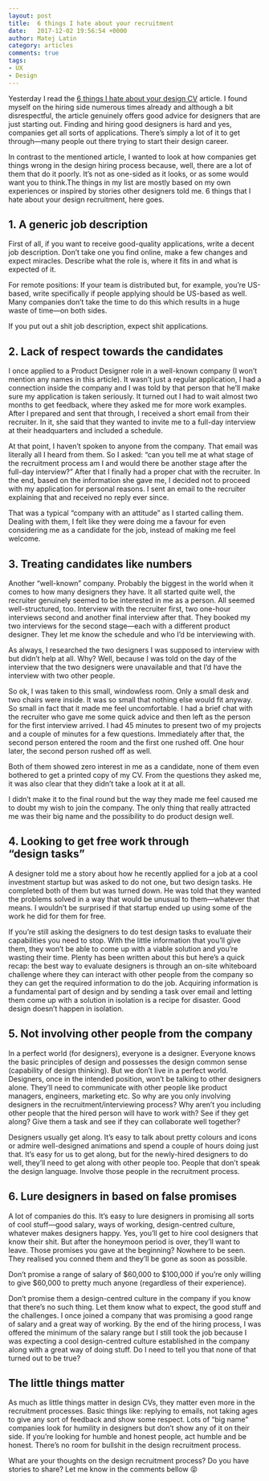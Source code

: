 ```yaml
---
layout: post
title:  6 things I hate about your recruitment
date:   2017-12-02 19:56:54 +0000
author: Matej Latin
category: articles
comments: true
tags:
- UX
- Design
---
```


Yesterday I read the [6 things I hate about your design CV](https://blog.usejournal.com/6-things-i-hate-about-your-design-cv-349b52e6a5c6) article. I found myself on the hiring side numerous times already and although a bit disrespectful, the article genuinely offers good advice for designers that are just starting out. Finding and hiring good designers is hard and yes, companies get all sorts of applications. There’s simply a lot of it to get through—many people out there trying to start their design career. 

In contrast to the mentioned article, I wanted to look at how companies get things wrong in the design hiring process because, well, there are a lot of them that do it poorly. It’s not as one-sided as it looks, or as some would want you to think.The things in my list are mostly based on my own experiences or inspired by stories other designers told me. 6 things that I hate about your design recruitment, here goes.

## 1. A generic job description
First of all, if you want to receive good-quality applications, write a decent job description. Don’t take one you find online, make a few changes and expect miracles. Describe what the role is, where it fits in and what is expected of it.

For remote positions: If your team is distributed but, for example, you’re US-based, write specifically if people applying should be US-based as well. Many companies don’t take the time to do this which results in a huge waste of time—on both sides. 

If you put out a shit job description, expect shit applications.

## 2. Lack of respect towards the candidates
I once applied to a Product Designer role in a well-known company (I won’t mention any names in this article). It wasn’t just a regular application, I had a connection inside the company and I was told by that person that he’ll make sure my application is taken seriously. It turned out I had to wait almost two months to get feedback, where they asked me for more work examples. After I prepared and sent that through, I received a short email from their recruiter. In it, she said that they wanted to invite me to a full-day interview at their headquarters and included a schedule. 

At that point, I haven’t spoken to anyone from the company. That email was literally all I heard from them. So I asked: “can you tell me at what stage of the recruitment process am I and would there be another stage after the full-day interview?” After that I finally had a proper chat with the recruiter. In the end, based on the information she gave me, I decided not to proceed with my application for personal reasons. I sent an email to the recruiter explaining that and received no reply ever since. 

That was a typical “company with an attitude” as I started calling them. Dealing with them, I felt like they were doing me a favour for even considering me as a candidate for the job, instead of making me feel welcome. 

## 3. Treating candidates like numbers
Another “well-known” company. Probably the biggest in the world when it comes to how many designers they have. It all started quite well, the recruiter genuinely seemed to be interested in me as a person. All seemed well-structured, too. Interview with the recruiter first, two one-hour interviews second and another final interview after that. They booked my two interviews for the second stage—each with a different product designer. They let me know the schedule and who I’d be interviewing with. 

As always, I researched the two designers I was supposed to interview with but didn’t help at all. Why? Well, because I was told on the day of the interview that the two designers were unavailable and that I’d have the interview with two other people. 

So ok, I was taken to this small, windowless room. Only a small desk and two chairs were inside. It was so small that nothing else would fit anyway. So small in fact that it made me feel uncomfortable. I had a brief chat with the recruiter who gave me some quick advice and then left as the person for the first interview arrived. I had 45 minutes to present two of my projects and a couple of minutes for a few questions. Immediately after that, the second person entered the room and the first one rushed off. One hour later, the second person rushed off as well. 

Both of them showed zero interest in me as a candidate, none of them even bothered to get a printed copy of my CV. From the questions they asked me, it was also clear that they didn’t take a look at it at all. 

I didn’t make it to the final round but the way they made me feel caused me to doubt my wish to join the company. The only thing that really attracted me was their big name and the possibility to do product design well. 

## 4. Looking to get free work through “design tasks”
A designer told me a story about how he recently applied for a job at a cool investment startup but was asked to do not one, but two design tasks. He completed both of them but was turned down. He was told that they wanted the problems solved in a way that would be unusual to them—whatever that means. I wouldn’t be surprised if that startup ended up using some of the work he did for them for free.

If you’re still asking the designers to do test design tasks to evaluate their capabilities you need to stop. With the little information that you’ll give them, they won’t be able to come up with a viable solution and you’re wasting their time. Plenty has been written about this but here’s a quick recap: the best way to evaluate designers is through an on-site whiteboard challenge where they can interact with other people from the company so they can get the required information to do the job. Acquiring information is a fundamental part of design and by sending a task over email and letting them come up with a solution in isolation is a recipe for disaster. Good design doesn’t happen in isolation. 

## 5. Not involving other people from the company
In a perfect world (for designers), everyone is a designer. Everyone knows the basic principles of design and possesses the design common sense (capability of design thinking). But we don’t live in a perfect world. Designers, once in the intended position, won’t be talking to other designers alone. They’ll need to communicate with other people like product managers, engineers, marketing etc. So why are you only involving designers in the recruitment/interviewing process? Why aren’t you including other people that the hired person will have to work with? See if they get along? Give them a task and see if they can collaborate well together? 

Designers usually get along. It’s easy to talk about pretty colours and icons or admire well-designed animations and spend a couple of hours doing just that. It’s easy for us to get along, but for the newly-hired designers to do well, they’ll need to get along with other people too. People that don’t speak the design language. Involve those people in the recruitment process.

## 6. Lure designers in based on false promises
A lot of companies do this. It’s easy to lure designers in promising all sorts of cool stuff—good salary, ways of working, design-centred culture, whatever makes designers happy. Yes, you’ll get to hire cool designers that know their shit. But after the honeymoon period is over, they’ll want to leave. Those promises you gave at the beginning? Nowhere to be seen. They realised you conned them and they’ll be gone as soon as possible.

Don’t promise a range of salary of $60,000 to $100,000 if you’re only willing to give $60,000 to pretty much anyone (regardless of their experience).

Don’t promise them a design-centred culture in the company if you know that there’s no such thing. Let them know what to expect, the good stuff and the challenges.
I once joined a company that was promising a good range of salary and a great way of working. By the end of the hiring process, I was offered the minimum of the salary range but I still took the job because I was expecting a cool design-centred culture established in the company along with a great way of doing stuff. Do I need to tell you that none of that turned out to be true?

## The little things matter
As much as little things matter in design CVs, they matter even more in the recruitment processes. Basic things like: replying to emails, not taking ages to give any sort of feedback and show some respect. Lots of “big name” companies look for humility in designers but don’t show any of it on their side. If you’re looking for humble and honest people, act humble and be honest. There’s no room for bullshit in the design recruitment process.

What are your thoughts on the design recruitment process? Do you have stories to share? Let me know in the comments bellow :stuck_out_tongue_closed_eyes: